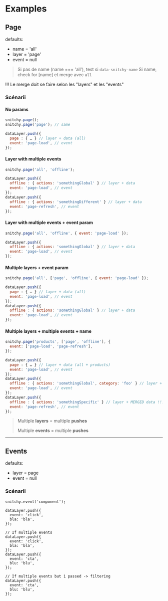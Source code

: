 # Examples

## Page

defaults:

- name = 'all'
- layer = 'page'
- event = null

> Si pas de name (name === 'all'), test si `data-snitchy-name`
> Si name, check for [name] et merge avec `all`

!!! Le merge doit se faire selon les "layers" et les "events"

### Scénarii

#### No params

```js
snitchy.page();
snitchy.page('page'); // same

dataLayer.push({
  page : { … } // layer + data (all)
  event: 'page-load', // event
});
```

#### Layer with multiple events

```js
snitchy.page('all', 'offline');

dataLayer.push({
  offline : { actions: 'somethingGlobal' } // layer + data
  event: 'page-load', // event
});
dataLayer.push({
  offline : { actions: 'somethingDifferent' } // layer + data
  event: 'page-refresh', // event
});
```

#### Layer with multiple events + event param

```js
snitchy.page('all', 'offline', { event: 'page-load' });

dataLayer.push({
  offline : { actions: 'somethingGlobal' } // layer + data
  event: 'page-load', // event
});
```

#### Multiple layers + event param

```js
snitchy.page('all', ['page', 'offline', { event: 'page-load' });

dataLayer.push({
  page : { … } // layer + data (all)
  event: 'page-load', // event
});
dataLayer.push({
  offline : { actions: 'somethingGlobal' } // layer + data
  event: 'page-load', // event
});
```

#### Multiple layers + multiple events + name

```js
snitchy.page('products', ['page', 'offline'], {
  event: ['page-load', 'page-refresh'],
});

dataLayer.push({
  page : { … } // layer + data (all + products)
  event: 'page-load', // event
});
dataLayer.push({
  offline : { actions: 'somethingGlobal', category: 'foo' } // layer + data
  event: 'page-load', // event
});
dataLayer.push({
  offline : { actions: 'somethingSpecific' } // layer + MERGED data !!!
  event: 'page-refresh', // event
});
```

> Multiple **layers** = multiple **pushes**
>
> Multiple **events** = multiple **pushes**

---

## Events

defaults:

- layer = page
- event = null

### Scénarii

```
snitchy.event('component');

dataLayer.push({
  event: 'click',
  bla: 'bla',
});

// If multiple events
dataLayer.push({
  event: 'click',
  bla: 'bla',
});
dataLayer.push({
  event: 'cta',
  blu: 'blu',
});

// If multiple events but 1 passed -> filtering
dataLayer.push({
  event: 'cta',
  blu: 'blu',
});
```
